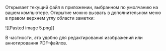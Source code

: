 Открывает текущий файл в приложении, выбранном по умолчанию на вашем компьютере. Открытие можно вызвать в дополнительном меню в правом верхнем углу области заметки:

![[Pasted image 5.png]]

В частности, это удобно для редактирования изображений или аннотирования PDF-файлов.